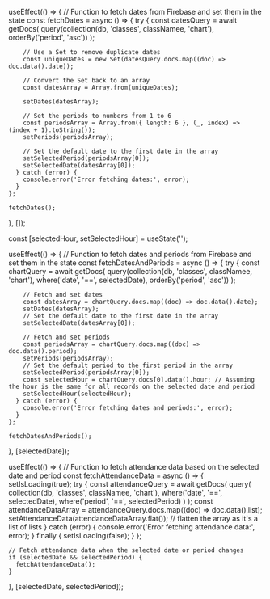 <!-- import React from 'react';
import ReactDOM from 'react-dom/client';
import { BrowserRouter as Router, Routes, Route, } from 'react-router-dom'
import App from './App';
import Class from './Pages/Class';
import Login from './Pages/Login';
import ProfilePage from './Pages/Profile.';
import Confirm from './Pages/Confirm';
import Chart from './Pages/Chart';

const root = ReactDOM.createRoot(document.getElementById('root'));
root.render(
  <React.StrictMode>
    <Router>
      <Routes>
        <Route element={<App />} path='/' />
        <Route element={<Class />} path='/en/auth/class/:classNamee'/>
        <Route element={<Login/>} path='/en/accounts/login' />
        <Route element={<ProfilePage/>} path='/en/auth/user/profile'/>
        <Route element={<Confirm/>} path='/en/auth/class/confirm'/>
        <Route element={<Chart/>} path='/en/auth/class/:classNamee/char'/>
      </Routes>
    </Router>
  </React.StrictMode>
);



import React, { useEffect, useState } from 'react'
import { getAuth } from 'firebase/auth'
import { useNavigate } from 'react-router-dom'

import NavBar from './components/NavBar'
import Footer from './components/Footer'
import Main from './components/Main'



function App() {

  const navigate = useNavigate();

  const [user, setUser] = useState(null)

  useEffect(() => {
    getAuth().onAuthStateChanged((user) => {
      if (user != null) {
        setUser(true)
      } else {
        navigate('/en/accounts/login')
      }
    })
  }, [])

  return (
    <>
      <NavBar />
      <Main />
      <Footer />
    </>
  )
}

export default App -->





 useEffect(() => {
    // Function to fetch dates from Firebase and set them in the state
    const fetchDates = async () => {
      try {
        const datesQuery = await getDocs(
          query(collection(db, 'classes', classNamee, 'chart'), orderBy('period', 'asc'))
        );

        // Use a Set to remove duplicate dates
        const uniqueDates = new Set(datesQuery.docs.map((doc) => doc.data().date));

        // Convert the Set back to an array
        const datesArray = Array.from(uniqueDates);

        setDates(datesArray);

        // Set the periods to numbers from 1 to 6
        const periodsArray = Array.from({ length: 6 }, (_, index) => (index + 1).toString());
        setPeriods(periodsArray);

        // Set the default date to the first date in the array
        setSelectedPeriod(periodsArray[0]);
        setSelectedDate(datesArray[0]);
      } catch (error) {
        console.error('Error fetching dates:', error);
      }
    };

    fetchDates();
  }, []);

  const [selectedHour, setSelectedHour] = useState('');

  useEffect(() => {
    // Function to fetch dates and periods from Firebase and set them in the state
    const fetchDatesAndPeriods = async () => {
      try {
        const chartQuery = await getDocs(
          query(collection(db, 'classes', classNamee, 'chart'), where('date', '==', selectedDate), orderBy('period', 'asc'))
        );

        // Fetch and set dates
        const datesArray = chartQuery.docs.map((doc) => doc.data().date);
        setDates(datesArray);
        // Set the default date to the first date in the array
        setSelectedDate(datesArray[0]);

        // Fetch and set periods
        const periodsArray = chartQuery.docs.map((doc) => doc.data().period);
        setPeriods(periodsArray);
        // Set the default period to the first period in the array
        setSelectedPeriod(periodsArray[0]);
        const selectedHour = chartQuery.docs[0].data().hour; // Assuming the hour is the same for all records on the selected date and period
        setSelectedHour(selectedHour);
      } catch (error) {
        console.error('Error fetching dates and periods:', error);
      }
    };

    fetchDatesAndPeriods();
  }, [selectedDate]);

  useEffect(() => {
    // Function to fetch attendance data based on the selected date and period
    const fetchAttendanceData = async () => {
      setIsLoading(true);
      try {
        const attendanceQuery = await getDocs(
          query(
            collection(db, 'classes', classNamee, 'chart'),
            where('date', '==', selectedDate),
            where('period', '==', selectedPeriod)
          )
        );
        const attendanceDataArray = attendanceQuery.docs.map((doc) => doc.data().list);
        setAttendanceData(attendanceDataArray.flat()); // flatten the array as it's a list of lists
      } catch (error) {
        console.error('Error fetching attendance data:', error);
      } finally {
        setIsLoading(false);
      }
    };

    // Fetch attendance data when the selected date or period changes
    if (selectedDate && selectedPeriod) {
      fetchAttendanceData();
    }
  }, [selectedDate, selectedPeriod]);
